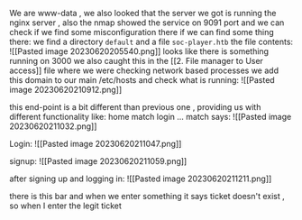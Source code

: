 We are www-data , we also looked that the server we got is running the nginx server , also the nmap showed the service on 9091 port and we can check if we find some misconfiguration there if we can find some thing there:
we find a directory `default` and a file `soc-player.htb`
the file contents:
![[Pasted image 20230620205540.png]]
looks like there is something running on 3000 we also caught this in the [[2. File manager to User access]] file where we were checking network based processes
we add this domain to our main /etc/hosts and check what is running:
![[Pasted image 20230620210912.png]]

this end-point is a bit different than previous one , providing us with different functionality like: home match login ...
match says:
![[Pasted image 20230620211032.png]]

Login:
![[Pasted image 20230620211047.png]]

signup:
![[Pasted image 20230620211059.png]]

after signing up and logging in:
![[Pasted image 20230620211211.png]]

there is this bar and when we enter something it says ticket doesn't exist , so when I enter the legit ticket 

